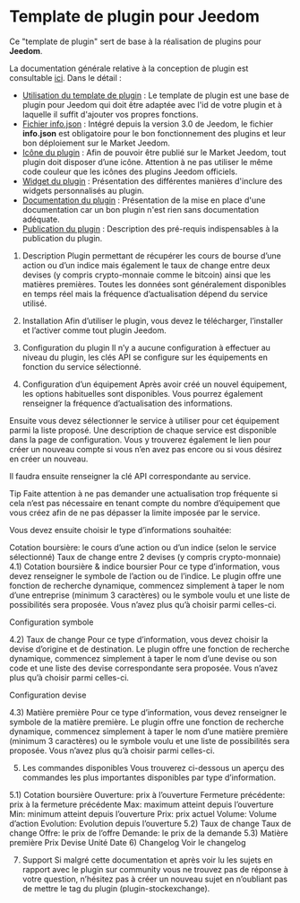 # Template de plugin pour Jeedom

Ce "template de plugin" sert de base à la réalisation de plugins pour **Jeedom**.

La documentation générale relative à la conception de plugin est consultable [ici](https://doc.jeedom.com/fr_FR/dev/). Dans le détail :   
* [Utilisation du template de plugin](https://doc.jeedom.com/fr_FR/dev/plugin_template) : Le template de plugin est une base de plugin pour Jeedom qui doit être adaptée avec l'id de votre plugin et à laquelle il suffit d'ajouter vos propres fonctions. 
* [Fichier info.json](https://doc.jeedom.com/fr_FR/dev/structure_info_json) : Intégré depuis la version 3.0 de Jeedom, le fichier **info.json** est obligatoire pour le bon fonctionnement des plugins et leur bon déploiement sur le Market Jeedom.
* [Icône du plugin](https://doc.jeedom.com/fr_FR/dev/Icone_de_plugin) : Afin de pouvoir être publié sur le Market Jeedom, tout plugin doit disposer d’une icône. Attention à ne pas utiliser le même code couleur que les icônes des plugins Jeedom officiels.
* [Widget du plugin](https://doc.jeedom.com/fr_FR/dev/widget_plugin) : Présentation des différentes manières d'inclure des widgets personnalisés au plugin.
* [Documentation du plugin](https://doc.jeedom.com/fr_FR/dev/documentation_plugin) : Présentation de la mise en place d'une documentation car un bon plugin n'est rien sans documentation adéquate.
* [Publication du plugin](https://doc.jeedom.com/fr_FR/dev/publication_plugin) : Description des pré-requis indispensables à la publication du plugin.


1) Description
Plugin permettant de récupérer les cours de bourse d’une action ou d’un indice mais également le taux de change entre deux devises (y compris crypto-monnaie comme le bitcoin) ainsi que les matières premières. Toutes les données sont généralement disponibles en temps réel mais la fréquence d’actualisation dépend du service utilisé.

2) Installation
Afin d’utiliser le plugin, vous devez le télécharger, l’installer et l’activer comme tout plugin Jeedom.

3) Configuration du plugin
Il n’y a aucune configuration à effectuer au niveau du plugin, les clés API se configure sur les équipements en fonction du service sélectionné.

4) Configuration d’un équipement
Après avoir créé un nouvel équipement, les options habituelles sont disponibles. Vous pourrez également renseigner la fréquence d’actualisation des informations.

Ensuite vous devez sélectionner le service à utiliser pour cet équipement parmi la liste proposé. Une description de chaque service est disponible dans la page de configuration. Vous y trouverez également le lien pour créer un nouveau compte si vous n’en avez pas encore ou si vous désirez en créer un nouveau.

Il faudra ensuite renseigner la clé API correspondante au service.

Tip Faite attention à ne pas demander une actualisation trop fréquente si cela n’est pas nécessaire en tenant compte du nombre d’équipement que vous créez afin de ne pas dépasser la limite imposée par le service.

Vous devez ensuite choisir le type d’informations souhaitée:

Cotation boursière: le cours d’une action ou d’un indice (selon le service sélectionné)
Taux de change entre 2 devises (y compris crypto-monnaie)
4.1) Cotation boursière & indice boursier
Pour ce type d’information, vous devez renseigner le symbole de l’action ou de l’indice. Le plugin offre une fonction de recherche dynamique, commencez simplement à taper le nom d’une entreprise (minimum 3 caractères) ou le symbole voulu et une liste de possibilités sera proposée. Vous n’avez plus qu’à choisir parmi celles-ci.

Configuration symbole

4.2) Taux de change
Pour ce type d’information, vous devez choisir la devise d’origine et de destination. Le plugin offre une fonction de recherche dynamique, commencez simplement à taper le nom d’une devise ou son code et une liste des devise correspondante sera proposée. Vous n’avez plus qu’à choisir parmi celles-ci.

Configuration devise

4.3) Matière première
Pour ce type d’information, vous devez renseigner le symbole de la matière première. Le plugin offre une fonction de recherche dynamique, commencez simplement à taper le nom d’une matière première (minimum 3 caractères) ou le symbole voulu et une liste de possibilités sera proposée. Vous n’avez plus qu’à choisir parmi celles-ci.

5) Les commandes disponibles
Vous trouverez ci-dessous un aperçu des commandes les plus importantes disponibles par type d’information.

5.1) Cotation boursière
Ouverture: prix à l’ouverture
Fermeture précédente: prix à la fermeture précédente
Max: maximum atteint depuis l’ouverture
Min: minimum atteint depuis l’ouverture
Prix: prix actuel
Volume: Volume d’action
Evolution: Evolution depuis l’ouverture
5.2) Taux de change
Taux de change
Offre: le prix de l’offre
Demande: le prix de la demande
5.3) Matière première
Prix
Devise
Unité
Date
6) Changelog
Voir le changelog

7) Support
Si malgré cette documentation et après voir lu les sujets en rapport avec le plugin sur community vous ne trouvez pas de réponse à votre question, n’hésitez pas à créer un nouveau sujet en n’oubliant pas de mettre le tag du plugin (plugin-stockexchange).
